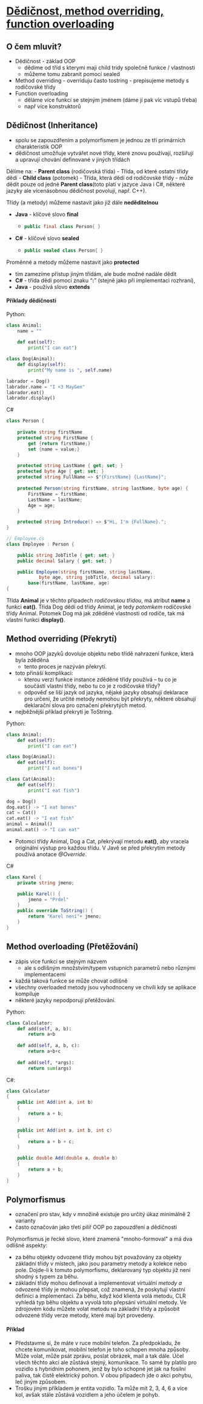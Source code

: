 # [Dědičnost, method overriding, function overloading](https://youtu.be/x6Ka2BdxwT8?list=PLmW7bUCTvOeTSag9ZZBYXdHs_iEwB4OHM)

## O čem mluvit?
- Dědičnost
        - základ OOP
	- dědime od tříd s kterymi maji child tridy společně funkce / vlastnosti
	- můžeme tomu zabranit pomocí sealed
- Method overriding
        - overriduju často tostring
        - prepisujeme metody s rodičovské třídy 
- Function overloading
	- děláme více funkcí se stejným jménem (dáme jí pak víc vstupů třeba)
	- např více konstruktorů 

## Dědičnost (Inheritance)
- spolu se zapouzdřením a polymorfismem je jednou ze tří primárních charakteristik OOP 
- dědičnost umožňuje vytvářet nové třídy, které znovu používají, rozšiřují a upravují chování definované v jiných třídách

Dělíme na:
	- **Parent class** (rodičovská třída) - Třída, od které ostatní třídy dědí
	- **Child class** (potomek) - Třída, která dědí od rodičovské třídy
		- může dědit pouze od jedné **Parent class**(toto platí v jazyce Java i C#, některé jazyky ale vícenásobnou dědičnost povolují, např. C++).

Třídy (a metody) můžeme nastavit jako již dále **neděditelnou**
- **Java** - klíčové slovo **final** 
	- ```java 
	  public final class Person{ }
- **C#** - klíčové slovo **sealed** 
	- ```csharp
	  public sealed class Person{ }

Proměnné a metody můžeme nastavit jako **protected**
- tím zamezíme přístup jiným třídám, ale bude možné nadále dědit
- **C#** - třída dědí pomocí znaku “**:**” (stejně jako při implementaci rozhraní),
- **Java** - používá slovo **extends**

#### Příklady dědičnosti
Python:
```python
class Animal:
    name = ""
    
    def eat(self):
        print("I can eat")

class Dog(Animal):
    def display(self):
        print("My name is ", self.name)

labrador = Dog()
labrador.name = "I <3 MayGen"
labrador.eat()
labrador.display()
```

C#
```csharp
class Person {
    
    private string firstName
    protected string FirstName {
		get {return firstName;}
		set {name = value;}
    }

    protected string LastName { get; set; }
    protected byte Age { get; set; }
    protected string FullName => $"{FirstName} {LastName}";
    
    protected Person(string firstName, string lastName, byte age) {
        FirstName = firstName;
        LastName = lastName;
        Age = age;
    }

    protected string Introduce() => $"Hi, I'm {FullName}.";
} 

// Employee.cs
class Employee : Person {                                             

    public string JobTitle { get; set; }
    public decimal Salary { get; set; }

    public Employee(string firstName, string lastName, 
		    byte age, string jobTitle, decimal salary): 
	    base(firstName, lastName, age)
{
```

Třída **Animal** je v těchto případech *rodičovskou třídou*, má atribut **name** a funkci **eat()**. Třída Dog dědí od třídy Animal, je tedy *potomkem* rodičovské třídy Animal. Potomek Dog má jak zděděné vlastnosti od rodiče, tak má vlastní funkci **display()**.

## Method overriding (Překrytí)
- mnoho OOP jazyků dovoluje objektu nebo třídě nahrazení funkce, která byla zděděná
	- tento proces je nazýván překrytí. 
- toto přináší komplikaci: 
	- kterou verzi funkce instance zděděné třídy používá – tu co je součástí vlastní třídy, nebo tu co je z rodičovské třídy? 
	- odpověď se liší jazyk od jazyka, nějaké jazyky obsahují deklarace pro určení, že určité metody nemohou být překryty, některé obsahují deklarační slova pro označení překrytých metod.
- nejběžnější příklad překrytí je ToString.

Python:
```python
class Animal:
    def eat(self):
        print("I can eat")

class Dog(Animal):
    def eat(self):
        print("I eat bones")

class Cat(Animal):
    def eat(self):
        print("I eat fish")

dog = Dog()
dog.eat() -> "I eat bones"
cat = Cat()
cat.eat() -> "I eat fish"
animal = Animal()
animal.eat() -> "I can eat"
```
- Potomci třídy Animal, Dog a Cat, překrývají metodu **eat()**, aby vracela originální výstup pro každou třídu. V Javě se před překrytím metody používá anotace *@Override*.

C#
```csharp
class Karel {
	private string jmeno;

	public Karel() {
		jmeno = "Prdel"
	}
	public override ToString() {
		return "Karel není"+ jmeno;
	}
}
```

## Method overloading (Přetěžování)
- zápis více funkcí se stejným názvem
	- ale s odlišným množstvím/typem vstupních parametrů nebo různými implementacemi
- každá taková funkce se může chovat odlišně 
- všechny overloaded metody jsou vyhodnoceny ve chvíli kdy se aplikace kompiluje
- některé jazyky nepodporují přetěžování.

Python:
```python
class Calculator:
	def add(self, a, b):
		return a+b
	
	def add(self, a, b, c):
		return a+b+c
	
	def add(self, *args):
		return sum(args)
```

C#:
```csharp
class Calculator
{
    public int Add(int a, int b)
    {
        return a + b;
    }

    public int Add(int a, int b, int c)
    {
        return a + b + c;
    }

    public double Add(double a, double b)
    {
        return a + b;
    }
}
```

## Polymorfismus
- označení pro stav, kdy v množině existuje pro určitý úkaz minimálně 2 varianty
- často označován jako třetí pilíř OOP po zapouzdření a dědičnosti

Polymorfismus je řecké slovo, které znamená "mnoho-formoval" a má dva odlišné aspekty:
- za běhu objekty odvozené třídy mohou být považovány za objekty základní třídy v místech, jako jsou parametry metody a kolekce nebo pole. Dojde-li k tomuto polymorfismu, deklarovaný typ objektu již není shodný s typem za běhu.
- základní třídy mohou definovat a implementovat virtuální _metody a_ odvozené třídy je mohou přepsat, což znamená, že poskytují vlastní definici a implementaci. Za běhu, když kód klienta volá metodu, CLR vyhledá typ běhu objektu a vyvolá toto přepsání virtuální metody. Ve zdrojovém kódu můžete volat metodu na základní třídy a způsobit odvozené třídy verze metody, které mají být provedeny.

#### Příklad
- Představme si, že máte v ruce mobilní telefon. Za předpokladu, že chcete komunikovat, mobilní telefon je toho schopen mnoha způsoby. Může volat, může psát zprávu, poslat obrázek, mail a tak dále. Účel všech těchto akcí ale zůstává stejný, komunikace. To samé by platilo pro vozidlo s hybridním pohonem, jenž by bylo schopné jet jak na fosilní paliva, tak čistě elektrický pohon. V obou případech jde o akci pohybu, leč jiným způsobem.
- Trošku jiným příkladem je entita vozidlo. Ta může mít 2, 3, 4, 6 a více kol, avšak stále zůstává vozidlem a jeho účelem je pohyb.
